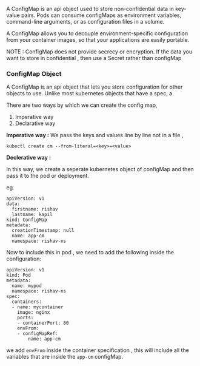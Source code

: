 

A ConfigMap is an api object used to store non-confidential data in key-value pairs. Pods can consume configMaps as environment variables, command-line arguments, or as configuration files in a volume. 

A ConfigMap allows you to decouple environment-specific configuration from your container images, so that your applications are easily portable. 


NOTE : ConfigMap does not provide secrecy or encryption. If the data you want to store in confidential , then use a Secret rather than configMap



### ConfigMap Object 

A ConfigMap is an api object that lets you store configuration for other objects to use. Unlike most kubernetes objects that have a spec, a 



There are two ways by which we can create the config map, 

1. Imperative way 
2. Declarative way 


**Imperative way :** We pass the keys and values line by line not in a file ,


```
kubectl create cm --from-literal=<key>=<value>
```



**Declerative way :** 

In this way, we create a seperate kubernetes object of configMap and then pass it to the pod or deployment. 

eg. 

```
apiVersion: v1
data:
  firstname: rishav
  lastname: kapil
kind: ConfigMap
metadata:
  creationTimestamp: null
  name: app-cm
  namespace: rishav-ns

```

Now to include this in pod , we need to add the following inside the configuration: 


```
apiVersion: v1
kind: Pod
metadata:
  name: mypod
  namespace: rishav-ns
spec:
  containers:
  - name: mycontainer
    image: nginx
    ports:
    - containerPort: 80
    envFrom:
    - configMapRef:
        name: app-cm

```



we add `envFrom` inside the container specification , this will include all the variables that are inside the `app-cm` configMap. 
